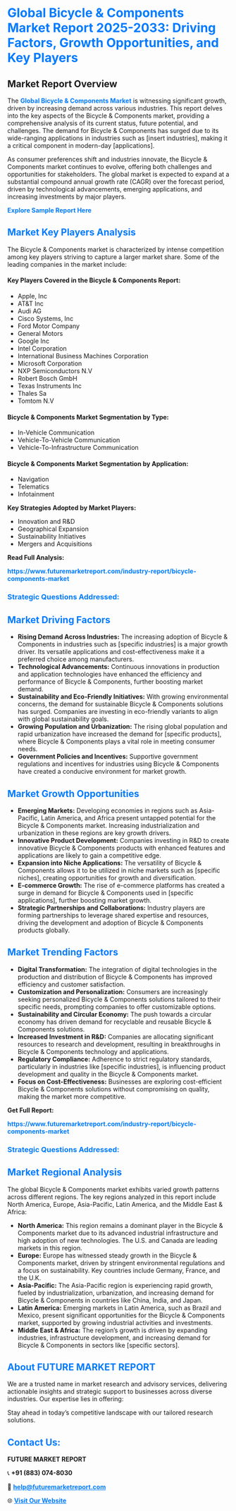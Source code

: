 <h1 style="color: #007BFF;">Global Bicycle & Components Market Report 2025-2033: Driving Factors, Growth Opportunities, and Key Players</h1>

<section id="overview">
<h2>Market Report Overview</h2>
<p>The <a href="https://www.futuremarketreport.com/industry-report/bicycle-components-market" style="color: #007BFF; text-decoration: none;"><strong>Global Bicycle & Components Market</strong></a> is witnessing significant growth, driven by increasing demand across various industries. This report delves into the key aspects of the Bicycle & Components market, providing a comprehensive analysis of its current status, future potential, and challenges. The demand for Bicycle & Components has surged due to its wide-ranging applications in industries such as [insert industries], making it a critical component in modern-day [applications].</p>
<p>As consumer preferences shift and industries innovate, the Bicycle & Components market continues to evolve, offering both challenges and opportunities for stakeholders. The global market is expected to expand at a substantial compound annual growth rate (CAGR) over the forecast period, driven by technological advancements, emerging applications, and increasing investments by major players.</p>
</section>

<section id="overview">
<p><a href="https://www.futuremarketreport.com/request-sample/reportId=37501" style="color: #007BFF; text-decoration: none;"><strong>Explore Sample Report Here</strong></a></p>
</section>

<section id="key-players">
<h2 style="color: #007BFF;">Market Key Players Analysis</h2>
<p>The Bicycle & Components market is characterized by intense competition among key players striving to capture a larger market share. Some of the leading companies in the market include:</p>
<h4>Key Players Covered in the Bicycle & Components Report:</h4>
<ul><li>Apple, Inc</li><li>AT&amp;T Inc</li><li>Audi AG</li><li>Cisco Systems, Inc</li><li>Ford Motor Company</li><li>General Motors</li><li>Google Inc</li><li>Intel Corporation</li><li>International Business Machines Corporation</li><li>Microsoft Corporation</li><li>NXP Semiconductors N.V</li><li>Robert Bosch GmbH</li><li>Texas Instruments Inc</li><li>Thales Sa</li><li>Tomtom N.V</li></ul>
<h4>Bicycle & Components Market Segmentation by Type:</h4>
<ul><li>In-Vehicle Communication</li><li>Vehicle-To-Vehicle Communication</li><li>Vehicle-To-Infrastructure Communication</li></ul>

<h4>Bicycle & Components Market Segmentation by Application:</h4>
<ul><li>Navigation</li><li>Telematics</li><li>Infotainment</li></ul>
<p><strong>Key Strategies Adopted by Market Players:</strong></p>
<ul>
<li>Innovation and R&D</li>
<li>Geographical Expansion</li>
<li>Sustainability Initiatives</li>
<li>Mergers and Acquisitions</li>
</ul>
</section>

<section>
<p><strong>Read Full Analysis: </strong></p><a href="https://www.futuremarketreport.com/industry-report/bicycle-components-market" style="color: #007BFF; text-decoration: none;"><strong>https://www.futuremarketreport.com/industry-report/bicycle-components-market</strong></a>
<h3 style="color: #007BFF;">Strategic Questions Addressed:</h3>
</section>

<section id="driving-factors">
<h2 style="color: #007BFF;">Market Driving Factors</h2>
<ul>
<li><strong>Rising Demand Across Industries:</strong> The increasing adoption of Bicycle & Components in industries such as [specific industries] is a major growth driver. Its versatile applications and cost-effectiveness make it a preferred choice among manufacturers.</li>
<li><strong>Technological Advancements:</strong> Continuous innovations in production and application technologies have enhanced the efficiency and performance of Bicycle & Components, further boosting market demand.</li>
<li><strong>Sustainability and Eco-Friendly Initiatives:</strong> With growing environmental concerns, the demand for sustainable Bicycle & Components solutions has surged. Companies are investing in eco-friendly variants to align with global sustainability goals.</li>
<li><strong>Growing Population and Urbanization:</strong> The rising global population and rapid urbanization have increased the demand for [specific products], where Bicycle & Components plays a vital role in meeting consumer needs.</li>
<li><strong>Government Policies and Incentives:</strong> Supportive government regulations and incentives for industries using Bicycle & Components have created a conducive environment for market growth.</li>
</ul>
</section>

<section id="growth-opportunities">
<h2 style="color: #007BFF;">Market Growth Opportunities</h2>
<ul>
<li><strong>Emerging Markets:</strong> Developing economies in regions such as Asia-Pacific, Latin America, and Africa present untapped potential for the Bicycle & Components market. Increasing industrialization and urbanization in these regions are key growth drivers.</li>
<li><strong>Innovative Product Development:</strong> Companies investing in R&D to create innovative Bicycle & Components products with enhanced features and applications are likely to gain a competitive edge.</li>
<li><strong>Expansion into Niche Applications:</strong> The versatility of Bicycle & Components allows it to be utilized in niche markets such as [specific niches], creating opportunities for growth and diversification.</li>
<li><strong>E-commerce Growth:</strong> The rise of e-commerce platforms has created a surge in demand for Bicycle & Components used in [specific applications], further boosting market growth.</li>
<li><strong>Strategic Partnerships and Collaborations:</strong> Industry players are forming partnerships to leverage shared expertise and resources, driving the development and adoption of Bicycle & Components products globally.</li>
</ul>
</section>

<section id="trending-factors">
<h2 style="color: #007BFF;">Market Trending Factors</h2>
<ul>
<li><strong>Digital Transformation:</strong> The integration of digital technologies in the production and distribution of Bicycle & Components has improved efficiency and customer satisfaction.</li>
<li><strong>Customization and Personalization:</strong> Consumers are increasingly seeking personalized Bicycle & Components solutions tailored to their specific needs, prompting companies to offer customizable options.</li>
<li><strong>Sustainability and Circular Economy:</strong> The push towards a circular economy has driven demand for recyclable and reusable Bicycle & Components solutions.</li>
<li><strong>Increased Investment in R&D:</strong> Companies are allocating significant resources to research and development, resulting in breakthroughs in Bicycle & Components technology and applications.</li>
<li><strong>Regulatory Compliance:</strong> Adherence to strict regulatory standards, particularly in industries like [specific industries], is influencing product development and quality in the Bicycle & Components market.</li>
<li><strong>Focus on Cost-Effectiveness:</strong> Businesses are exploring cost-efficient Bicycle & Components solutions without compromising on quality, making the market more competitive.</li>
</ul>
</section>

<section>
<p><strong>Get Full Report: </strong></p><a href="https://www.futuremarketreport.com/industry-report/bicycle-components-market" style="color: #007BFF; text-decoration: none;"><strong>https://www.futuremarketreport.com/industry-report/bicycle-components-market</strong></a>
<h3 style="color: #007BFF;">Strategic Questions Addressed:</h3>
</section>


<section id="regional-analysis">
<h2 style="color: #007BFF;">Market Regional Analysis</h2>
<p>The global Bicycle & Components market exhibits varied growth patterns across different regions. The key regions analyzed in this report include North America, Europe, Asia-Pacific, Latin America, and the Middle East & Africa:</p>
<ul>
<li><strong>North America:</strong> This region remains a dominant player in the Bicycle & Components market due to its advanced industrial infrastructure and high adoption of new technologies. The U.S. and Canada are leading markets in this region.</li>
<li><strong>Europe:</strong> Europe has witnessed steady growth in the Bicycle & Components market, driven by stringent environmental regulations and a focus on sustainability. Key countries include Germany, France, and the U.K.</li>
<li><strong>Asia-Pacific:</strong> The Asia-Pacific region is experiencing rapid growth, fueled by industrialization, urbanization, and increasing demand for Bicycle & Components in countries like China, India, and Japan.</li>
<li><strong>Latin America:</strong> Emerging markets in Latin America, such as Brazil and Mexico, present significant opportunities for the Bicycle & Components market, supported by growing industrial activities and investments.</li>
<li><strong>Middle East & Africa:</strong> The region’s growth is driven by expanding industries, infrastructure development, and increasing demand for Bicycle & Components in sectors like [specific sectors].</li>
</ul>
</section>

<footer>
<h2 style="color: #007BFF;">About FUTURE MARKET REPORT</h2>
<p>We are a trusted name in market research and advisory services, delivering actionable insights and strategic support to businesses across diverse industries. Our expertise lies in offering:</p>

<p>Stay ahead in today’s competitive landscape with our tailored research solutions.</p>

<h2 style="color: #007BFF;">Contact Us:</h2>
<p><strong>FUTURE MARKET REPORT</strong></p>
<p>📞 <strong>+91 (883) 074-8030</strong></p>
<p>📧 <strong><a href="mailto:help@futuremarketreport.com" style="color: #007BFF;">help@futuremarketreport.com</a></strong></p>
<p>🌐 <strong><a href="https://www.futuremarketreport.com/" style="color: #007BFF;">Visit Our Website</a></strong></p>
</footer>